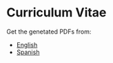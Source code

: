 # Curriculum Vitae

Get the genetated PDFs from:

* [English](https://www.luismarroquin.com/cv-en.pdf)
* [Spanish](https://www.luismarroquin.com/cv-es.pdf)
